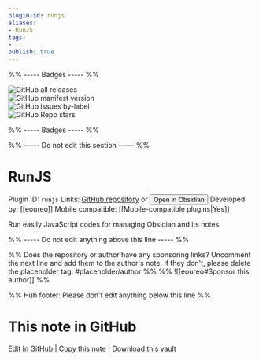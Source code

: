 ```yaml
---
plugin-id: runjs
aliases:
- RunJS
tags: 
- 
publish: true
---
```


%% ----- Badges ----- %%

![GitHub all releases](https://img.shields.io/github/downloads/eoureo/obsidian-runjs/total?color=573E7A&logo=github&style=for-the-badge)   
![GitHub manifest version](https://img.shields.io/github/manifest-json/v/eoureo/obsidian-runjs?color=573E7A&logo=github&style=for-the-badge)   
![GitHub issues by-label](https://img.shields.io/github/issues/eoureo/obsidian-runjs/help%20wanted?color=573E7A&logo=github&style=for-the-badge)   
![GitHub Repo stars](https://img.shields.io/github/stars/eoureo/obsidian-runjs?color=573E7A&logo=github&style=for-the-badge)

%% ----- Badges ----- %%

%% ----- Do not edit this section ----- %%

# RunJS

Plugin ID: `runjs`
Links: [GitHub repository](https://github.com/eoureo/obsidian-runjs) or [<button id=HH>Open in Obsidian</button>](obsidian://show-plugin?id=runjs)
Developed by: [[eoureo]]
Mobile compatible: [[Mobile-compatible plugins|Yes]]

Run easily JavaScript codes for managing Obsidian and its notes.

%% ----- Do not edit anything above this line ----- %% 

%% Does the repository or author have any sponsoring links? Uncomment the next line and add them to the author's note. If they don't, please delete the placeholder tag: #placeholder/author %%
%% ![[eoureo#Sponsor this author]] %%

%% Hub footer: Please don't edit anything below this line %%

# This note in GitHub

<span class="git-footer">[Edit In GitHub](https://github.dev/obsidian-community/obsidian-hub/blob/main/02%20-%20Community%20Expansions/02.05%20All%20Community%20Expansions/Plugins/runjs.md "git-hub-edit-note") | [Copy this note](https://raw.githubusercontent.com/obsidian-community/obsidian-hub/main/02%20-%20Community%20Expansions/02.05%20All%20Community%20Expansions/Plugins/runjs.md "git-hub-copy-note") | [Download this vault](https://github.com/obsidian-community/obsidian-hub/archive/refs/heads/main.zip "git-hub-download-vault") </span>
